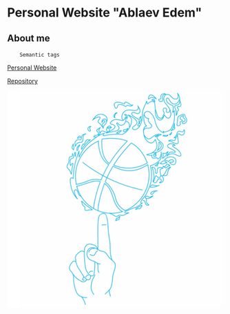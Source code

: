 # Personal Website "Ablaev Edem"

## About me

```
    Semantic tags

```

[Personal Website](https://6dem.github.io/Personal-Website/)

[Repository](https://github.com/6dem/Personal-Website)

![image](img\logo_neg.jpg)